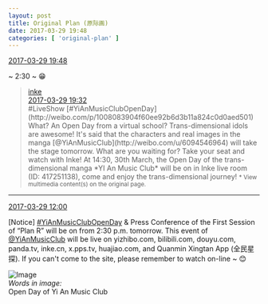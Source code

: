 ```yaml
---
layout: post
title: Original Plan (原际画)
date: 2017-03-29 19:48
categories: [ 'original-plan' ]
---
```


<div class="weibo-info">
  <a href="http://weibo.com/5626539553/EC49m1OqL">2017-03-29 19:48</a>
</div>

~ 2:30 ~ :grin:

<!-- more -->

> <div class="weibo-post-name">
>   <a href="http://weibo.com/inkeapp">inke</a>
> </div>
> <div class="weibo-info">
>   <a href="http://weibo.com/5582998111/EC42KwLNS">2017-03-29 19:32</a>
> </div>
> #LiveShow [#YiAnMusicClubOpenDay](http://weibo.com/p/1008083904f60ee92b6d3b11a824c0d0aed501) What? An Open Day from a virtual school? Trans-dimensional idols are awesome! It's said that the characters and real images in the manga [@YiAnMusicClub](http://weibo.com/u/6094546964) will take the stage tomorrow. What are you waiting for? Take your seat and watch with Inke! At 14:30, 30th March, the Open Day of the trans-dimensional manga *YI An Music Club* will be on in Inke live room (ID: 417251138), come and enjoy the trans-dimensional journey!  
> <small>* View multimedia content(s) on the original page.</small>

---

<div class="weibo-info">
  <a href="http://weibo.com/5626539553/EC15blhY5">2017-03-29 12:00</a>
</div>

[Notice] [#YiAnMusicClubOpenDay](http://weibo.com/p/1008083904f60ee92b6d3b11a824c0d0aed501) & Press Conference of the First Session of “Plan R” will be on from 2:30 p.m. tomorrow. This event of [@YiAnMusicClub](http://weibo.com/u/6094546964) will be live on yizhibo.com, bilibili.com, douyu.com, panda.tv, inke.cn, x.pps.tv, huajiao.com, and Quanmin Xingtan App (全民星探). If you can't come to the site, please remember to watch on-line ~ :blush:

![Image](http://wx3.sinaimg.cn/mw690/0068MnXXgy1fe2rfexeghj315o0ngu0q.jpg)  
*Words in image:*  
Open Day of Yi An Music Club
